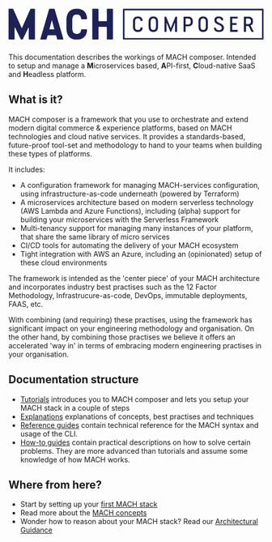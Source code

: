 # ![MACH composer](./_img/logo.png)

This documentation describes the workings of MACH composer. Intended to setup
and manage a **M**icroservices based, **A**PI-first, **C**loud-native SaaS and
**H**eadless platform.

## What is it?

MACH composer is a framework that you use to orchestrate and extend modern
digital commerce & experience platforms, based on MACH technologies and cloud
native services. It provides a standards-based, future-proof tool-set and
methodology to hand to your teams when building these types of platforms.

It includes:

- A configuration framework for managing MACH-services configuration, using
  infrastructure-as-code underneath (powered by Terraform)
- A microservices architecture based on modern serverless technology (AWS Lambda
  and Azure Functions), including (alpha) support for building your microservices
  with the Serverless Framework
- Multi-tenancy support for managing many instances of your platform, that share
  the same library of micro services
- CI/CD tools for automating the delivery of your MACH ecosystem
- Tight integration with AWS an Azure, including an (opinionated) setup of these
  cloud environments

The framework is intended as the 'center piece' of your MACH architecture and
incorporates industry best practises such as the 12 Factor Methodology,
Infrastrucure-as-code, DevOps, immutable deployments, FAAS, etc.

With combining (and requiring) these practises, using the framework has
significant impact on your engineering methodology and organisation. On the
other hand, by combining those practises we believe it offers an accelerated
'way in' in terms of embracing modern engineering practises in your
organisation.

## Documentation structure

- [Tutorials](./tutorial/intro.md) introduces you to MACH composer and lets you
  setup your MACH stack in a couple of steps
- [Explanations](./topics/concepts.md) explanations of concepts, best practises
  and techniques
- [Reference guides](./reference/index.md) contain technical reference for the
  MACH syntax and usage of the CLI.
- [How-to guides](./howto/index.md) contain practical descriptions on how to
  solve certain problems. They are more advanced than tutorials and assume some
  knowledge of how MACH works.

## Where from here?

- Start by setting up your [first MACH stack](./tutorial/intro.md)
- Read more about the [MACH concepts](./topics/concepts.md)
- Wonder how to reason about your MACH stack? Read our
  [Architectural Guidance](./topics/architecture/index.md)
